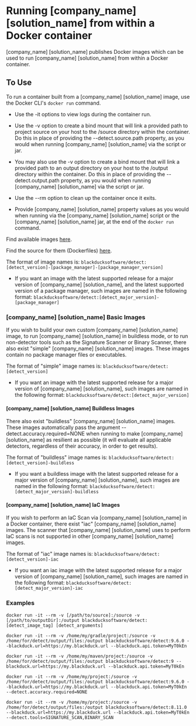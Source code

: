 # Running [company_name] [solution_name] from within a Docker container

[company_name] [solution_name] publishes Docker images which can be used to run [company_name] [solution_name] from within a Docker container.

## To Use

To run a container built from a [company_name] [solution_name] image, use the Docker CLI's `docker run` command.

* Use the -it options to view logs during the container run.

* Use the -v option to create a bind mount that will link a provided path to project source on your host to the /source directory within the container. Do this in place of providing the --detect.source.path property, as you would when running [company_name] [solution_name] via the script or jar.

* You may also use the -v option to create a bind mount that will link a provided path to an output directory on your host to the /output directory within the container.  Do this in place of providing the --detect.output.path property, as you would when running [company_name] [solution_name] via the script or jar.

* Use the --rm option to clean up the container once it exits.

* Provide [company_name] [solution_name] property values as you would when running via the [company_name] [solution_name] script or the [company_name] [solution_name] jar, at the end of the `docker run` command.

Find available images [here](https://hub.docker.com/repository/docker/blackducksoftware/detect).

Find the source for them (Dockerfiles) [here](https://github.com/blackducksoftware/synopsys-detect-docker).

The format of image names is: `blackducksoftware/detect:[detect_version]-[package_manager]-[package_manager_version]`

* If you want an image with the latest supported release for a major version of [company_name] [solution_name], and the latest supported version of a package manager, such images are named in the following format: `blackducksoftware/detect:[detect_major_version]-[package_manager]`

### [company_name] [solution_name] Basic Images

If you wish to build your own custom [company_name] [solution_name] image, to run [company_name] [solution_name] in buildless mode, or to run non-detector tools such as the Signature Scanner or Binary Scanner, there also exist "simple" [company_name] [solution_name] images.  These images contain no package manager files or executables.

The format of "simple" image names is: `blackducksoftware/detect:[detect_version]`

* If you want an image with the latest supported release for a major version of [company_name] [solution_name], such images are named in the following format: `blackducksoftware/detect:[detect_major_version]`

#### [company_name] [solution_name] Buildless Images

There also exist "buildless" [company_name] [solution_name] images.  These images automatically pass the argument --detect.accuracy.required=NONE when running to make [company_name] [solution_name] as resilient as possible (it will evaluate all applicable detectors, regardless of their accuracy, in order to get results).

The format of "buildless" image names is: `blackducksoftware/detect:[detect_version]-buildless`

* If you want a buildless image with the latest supported release for a major version of [company_name] [solution_name], such images are named in the following format: `blackducksoftware/detect:[detect_major_version]-buildless`

#### [company_name] [solution_name] IaC Images

If you wish to perform an IaC Scan via [company_name] [solution_name] in a Docker container, there exist "iac" [company_name] [solution_name] images.  The scanner that [company_name] [solution_name] uses to perform IaC scans is not supported in other [company_name] [solution_name] images.

The format of "iac" image names is: `blackducksoftware/detect:[detect_version]-iac`

* If you want an iac image with the latest supported release for a major version of [company_name] [solution_name], such images are named in the following format: `blackducksoftware/detect:[detect_major_version]-iac`

### Examples

`docker run -it --rm -v [/path/to/source]:/source -v [/path/to/outputDir]:/output blackducksoftware/detect:[detect_image_tag] [detect_arguments]`

`docker run -it --rm -v /home/my/gradle/project:/source -v /home/for/detect/output/files:/output blackducksoftware/detect:9.6.0 --blackduck.url=https://my.blackduck.url --blackduck.api.token=MyT0kEn`

`docker run -it --rm -v /home/my/maven/project:/source -v /home/for/detect/output/files:/output blackducksoftware/detect:9 --blackduck.url=https://my.blackduck.url --blackduck.api.token=MyT0kEn`

`docker run -it --rm -v /home/my/project:/source -v /home/for/detect/output/files:/output blackducksoftware/detect:9.6.0 --blackduck.url=https://my.blackduck.url --blackduck.api.token=MyT0kEn --detect.accuracy.required=NONE`

`docker run -it --rm -v /home/my/project:/source -v /home/for/detect/output/files:/output blackducksoftware/detect:8.11.0 --blackduck.url=https://my.blackduck.url --blackduck.api.token=MyT0kEn --detect.tools=SIGNATURE_SCAN,BINARY_SCAN`
